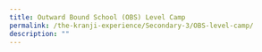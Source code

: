 ```yaml
---
title: Outward Bound School (OBS) Level Camp
permalink: /the-kranji-experience/Secondary-3/OBS-level-camp/
description: ""
---
```



